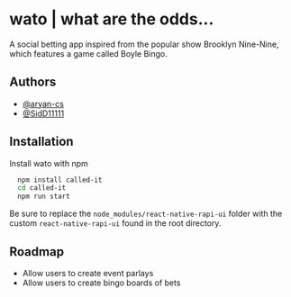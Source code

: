 # wato | what are the odds...

A social betting app inspired from the popular show Brooklyn Nine-Nine, which features a game called Boyle Bingo.


## Authors

- [@aryan-cs](https://www.github.com/aryan-cs)
- [@SidD11111](https://www.github.com/SidD11111)

## Installation

Install wato with npm

```bash
  npm install called-it
  cd called-it
  npm run start
```
    
Be sure to replace the ```node_modules/react-native-rapi-ui``` folder with the custom ```react-native-rapi-ui``` found in the root directory.
## Roadmap

- Allow users to create event parlays
- Allow users to create bingo boards of bets

